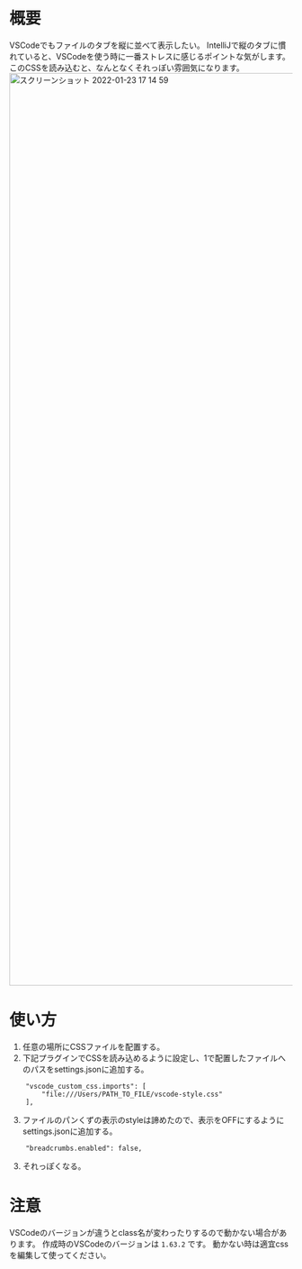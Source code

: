 # 概要

VSCodeでもファイルのタブを縦に並べて表示したい。
IntelliJで縦のタブに慣れていると、VSCodeを使う時に一番ストレスに感じるポイントな気がします。
このCSSを読み込むと、なんとなくそれっぽい雰囲気になります。
<img width="1620" alt="スクリーンショット 2022-01-23 17 14 59" src="https://user-images.githubusercontent.com/37741367/150684327-6668b372-d4bb-41da-8233-f4b8b95d2fd1.png">



# 使い方
1. 任意の場所にCSSファイルを配置する。
2. 下記プラグインでCSSを読み込めるように設定し、1で配置したファイルへのパスをsettings.jsonに追加する。
```
    "vscode_custom_css.imports": [
        "file:///Users/PATH_TO_FILE/vscode-style.css"
    ],
```
3. ファイルのパンくずの表示のstyleは諦めたので、表示をOFFにするようにsettings.jsonに追加する。
```
    "breadcrumbs.enabled": false,
```
3. それっぽくなる。

# 注意
VSCodeのバージョンが違うとclass名が変わったりするので動かない場合があります。
作成時のVSCodeのバージョンは `1.63.2` です。
動かない時は適宜cssを編集して使ってください。
